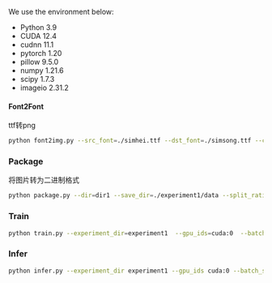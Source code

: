 We use the environment below:

* Python 3.9
* CUDA 12.4
* cudnn 11.1
* pytorch 1.20
* pillow 9.5.0
* numpy 1.21.6
* scipy 1.7.3
* imageio 2.31.2


#### Font2Font

ttf转png

```sh
python font2img.py --src_font=./simhei.ttf --dst_font=./simsong.ttf --charset=CN --sample_count=500 --sample_dir=dir1 --label=0 --filter --shuffle --mode=font2font
```


### Package
将图片转为二进制格式
```sh
python package.py --dir=dir1 --save_dir=./experiment1/data --split_ratio=0.1
```

### Train

```sh
python train.py --experiment_dir=experiment1  --gpu_ids=cuda:0  --batch_size=16  --epoch=300 --sample_steps=300  --checkpoint_steps=500
```

### Infer

```sh
python infer.py --experiment_dir experiment1 --gpu_ids cuda:0 --batch_size 16 --resume 10000  --from_txt --src_font ./simhei.ttf --src_txt 大威天龙大罗法咒世尊地藏波若诸佛 --label 0
```

